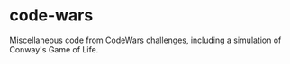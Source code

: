 # code-wars
Miscellaneous code from CodeWars challenges, including a simulation of Conway's Game of Life.
